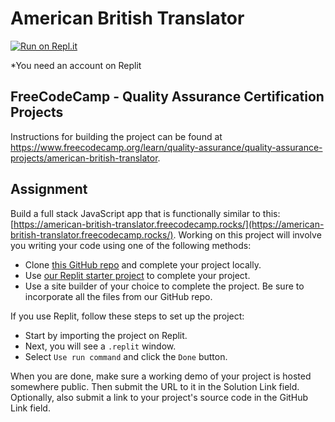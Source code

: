 # American British Translator

[![Run on Repl.it](https://replit.com/badge/github/The-Aldi-Tri/American-British-Translator)](https://replit.com/new/github/The-Aldi-Tri/American-British-Translator)

*You need an account on Replit


## FreeCodeCamp - Quality Assurance Certification Projects

Instructions for building the project can be found at https://www.freecodecamp.org/learn/quality-assurance/quality-assurance-projects/american-british-translator.


## Assignment

Build a full stack JavaScript app that is functionally similar to this: [https://american-british-translator.freecodecamp.rocks/](https://american-british-translator.freecodecamp.rocks/). Working on this project will involve you writing your code using one of the following methods:

*   Clone [this GitHub repo](https://github.com/freeCodeCamp/boilerplate-project-american-british-english-translator/) and complete your project locally.
*   Use [our Replit starter project](https://replit.com/github/freeCodeCamp/boilerplate-project-american-british-english-translator) to complete your project.
*   Use a site builder of your choice to complete the project. Be sure to incorporate all the files from our GitHub repo.

If you use Replit, follow these steps to set up the project:

*   Start by importing the project on Replit.
*   Next, you will see a `.replit` window.
*   Select `Use run command` and click the `Done` button.

When you are done, make sure a working demo of your project is hosted somewhere public. Then submit the URL to it in the Solution Link field. Optionally, also submit a link to your project's source code in the GitHub Link field.
